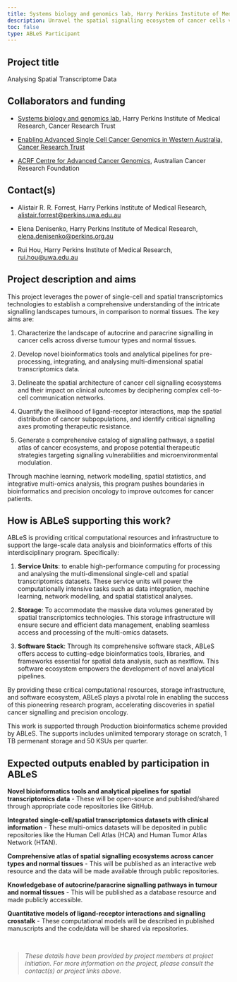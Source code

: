 ```yaml
---
title: Systems biology and genomics lab, Harry Perkins Institute of Medical Research.
description: Unravel the spatial signalling ecosystem of cancer cells versus normal tissues through integrated analysis of single-cell and spatial transcriptomics data.
toc: false
type: ABLeS Participant
---
```


## Project title
Analysing Spatial Transcriptome Data

## Collaborators and funding

- [Systems biology and genomics lab](https://perkins.org.au/research/labs/cancer-program/systems-biology-and-genomics-project/), Harry Perkins Institute of Medical Research, Cancer Research Trust

- [Enabling Advanced Single Cell Cancer Genomics in Western Australia, Cancer Research Trust](https://www.cancerresearchtrust.org.au/research/genomics-project/)

- [ACRF Centre for Advanced Cancer Genomics](https://www.acrf.com.au/support-cancer-research/cancer-research-projects-and-grants/acrf-centre-advanced-cancer-genomics/), Australian Cancer Research Foundation

## Contact(s)

- Alistair R. R. Forrest, Harry Perkins Institute of Medical Research, <alistair.forrest@perkins.uwa.edu.au>

- Elena Denisenko, Harry Perkins Institute of Medical Research, <elena.denisenko@perkins.org.au>

- Rui Hou, Harry Perkins Institute of Medical Research, <rui.hou@uwa.edu.au>




## Project description and aims

This project leverages the power of single-cell and spatial transcriptomics technologies to establish a comprehensive understanding of the intricate signalling landscapes tumours, in comparison to normal tissues. The key aims are:

1. Characterize the landscape of autocrine and paracrine signalling in cancer cells across diverse tumour types and normal tissues.

2. Develop novel bioinformatics tools and analytical pipelines for pre-processing, integrating, and analysing multi-dimensional spatial transcriptomics data.

3. Delineate the spatial architecture of cancer cell signalling ecosystems and their impact on clinical outcomes by deciphering complex cell-to-cell communication networks.

4. Quantify the likelihood of ligand-receptor interactions, map the spatial distribution of cancer subpopulations, and identify critical signalling axes promoting therapeutic resistance.

5. Generate a comprehensive catalog of signalling pathways, a spatial atlas of cancer ecosystems, and propose potential therapeutic strategies targeting signalling vulnerabilities and microenvironmental modulation.

Through machine learning, network modelling, spatial statistics, and integrative multi-omics analysis, this program pushes boundaries in bioinformatics and precision oncology to improve outcomes for cancer patients.


## How is ABLeS supporting this work?

ABLeS is providing critical computational resources and infrastructure to support the large-scale data analysis and bioinformatics efforts of this interdisciplinary program. Specifically:

1. **Service Units**: to enable high-performance computing for processing and analysing the multi-dimensional single-cell and spatial transcriptomics datasets. These service units will power the computationally intensive tasks such as data integration, machine learning, network modelling, and spatial statistical analyses.

2. **Storage**: To accommodate the massive data volumes generated by spatial transcriptomics technologies. This storage infrastructure will ensure secure and efficient data management, enabling seamless access and processing of the multi-omics datasets.

3. **Software Stack**: Through its comprehensive software stack, ABLeS offers access to cutting-edge bioinformatics tools, libraries, and frameworks essential for spatial data analysis, such as nextflow. This software ecosystem empowers the development of novel analytical pipelines.

By providing these critical computational resources, storage infrastructure, and software ecosystem, ABLeS plays a pivotal role in enabling the success of this pioneering research program, accelerating discoveries in spatial cancer signalling and precision oncology.


This work is supported through Production bioinformatics scheme provided by ABLeS. The supports includes unlimited temporary storage on scratch, 1 TB permenant storage  and 50 KSUs per quarter.


## Expected outputs enabled by participation in ABLeS

**Novel bioinformatics tools and analytical pipelines for spatial transcriptomics data** - These will be open-source and published/shared through appropriate code repositories like GitHub.

**Integrated single-cell/spatial transcriptomics datasets with clinical information** - These multi-omics datasets will be deposited in public repositories like the Human Cell Atlas (HCA) and Human Tumor Atlas Network (HTAN).

**Comprehensive atlas of spatial signalling ecosystems across cancer types and normal tissues** - This will be published as an interactive web resource and the data will be made available through public repositories.

**Knowledgebase of autocrine/paracrine signalling pathways in tumour and normal tissues** - This will be published as a database resource and made publicly accessible.

**Quantitative models of ligand-receptor interactions and signalling crosstalk** - These computational models will be described in published manuscripts and the code/data will be shared via repositories.


<br/>

> *These details have been provided by project members at project initiation. For more information on the project, please consult the contact(s) or project links above.*
